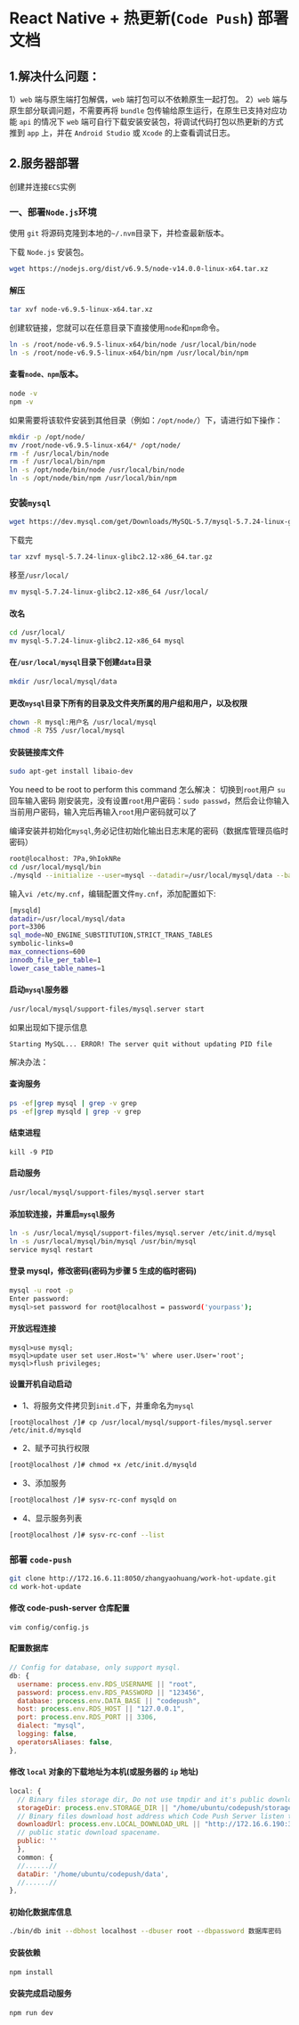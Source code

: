 # React Native + 热更新(`Code Push`) 部署文档

## 1.解决什么问题：

1）`web` 端与原生端打包解偶，`web` 端打包可以不依赖原生一起打包。
2）`web` 端与原生部分联调问题，不需要再将 `bundle` 包传输给原生运行，在原生已支持对应功能 `api` 的情况下 `web` 端可自行下载安装安装包，将调试代码打包以热更新的方式推到 `app` 上，并在 `Android Studio` 或 `Xcode` 的上查看调试日志。

## 2.服务器部署

创建并连接`ECS`实例

### 一、部署`Node.js`环境

使用 `git` 将源码克隆到本地的`~/.nvm`目录下，并检查最新版本。

下载 `Node.js` 安装包。

```bash
wget https://nodejs.org/dist/v6.9.5/node-v14.0.0-linux-x64.tar.xz
```

#### 解压

```bash
tar xvf node-v6.9.5-linux-x64.tar.xz
```

创建软链接，您就可以在任意目录下直接使用`node`和`npm`命令。

```bash
ln -s /root/node-v6.9.5-linux-x64/bin/node /usr/local/bin/node
ln -s /root/node-v6.9.5-linux-x64/bin/npm /usr/local/bin/npm
```

#### 查看`node、npm`版本。

```bash
node -v
npm -v
```

如果需要将该软件安装到其他目录（例如：`/opt/node/`）下，请进行如下操作：

```bash
mkdir -p /opt/node/
mv /root/node-v6.9.5-linux-x64/* /opt/node/
rm -f /usr/local/bin/node
rm -f /usr/local/bin/npm
ln -s /opt/node/bin/node /usr/local/bin/node
ln -s /opt/node/bin/npm /usr/local/bin/npm
```

### 安装`mysql`

```bash
wget https://dev.mysql.com/get/Downloads/MySQL-5.7/mysql-5.7.24-linux-glibc2.12-x86_64.tar.gz
```

下载完

```bash
tar xzvf mysql-5.7.24-linux-glibc2.12-x86_64.tar.gz
```

移至`/usr/local/`

```bash
mv mysql-5.7.24-linux-glibc2.12-x86_64 /usr/local/
```

#### 改名

```bash
cd /usr/local/
mv mysql-5.7.24-linux-glibc2.12-x86_64 mysql
```

#### 在`/usr/local/mysql`目录下创建`data`目录

```bash
mkdir /usr/local/mysql/data
```

#### 更改`mysql`目录下所有的目录及文件夹所属的用户组和用户，以及权限

```bash
chown -R mysql:用户名 /usr/local/mysql
chmod -R 755 /usr/local/mysql
```

#### 安装链接库文件

```bash
sudo apt-get install libaio-dev
```

You need to be root to perform this command 怎么解决：
切换到`root`用户
`su`回车输入密码
刚安装完，没有设置`root`用户密码：`sudo passwd`，然后会让你输入当前用户密码，输入完后再输入`root`用户密码就可以了

编译安装并初始化`mysql`,务必记住初始化输出日志末尾的密码（数据库管理员临时密码）

```bash
root@localhost: 7Pa,9hIokNRe
cd /usr/local/mysql/bin
./mysqld --initialize --user=mysql --datadir=/usr/local/mysql/data --basedir=/usr/local/mysql
```

输入`vi /etc/my.cnf`，编辑配置文件`my.cnf`，添加配置如下:

```bash
[mysqld]
datadir=/usr/local/mysql/data
port=3306
sql_mode=NO_ENGINE_SUBSTITUTION,STRICT_TRANS_TABLES
symbolic-links=0
max_connections=600
innodb_file_per_table=1
lower_case_table_names=1
```

#### 启动`mysql`服务器

```bash
/usr/local/mysql/support-files/mysql.server start
```

如果出现如下提示信息

```
Starting MySQL... ERROR! The server quit without updating PID file
```

解决办法：

#### 查询服务

```bash
ps -ef|grep mysql | grep -v grep
ps -ef|grep mysqld | grep -v grep
```

#### 结束进程

```
kill -9 PID
```

#### 启动服务

```bash
/usr/local/mysql/support-files/mysql.server start
```

#### 添加软连接，并重启`mysql`服务

```bash
ln -s /usr/local/mysql/support-files/mysql.server /etc/init.d/mysql
ln -s /usr/local/mysql/bin/mysql /usr/bin/mysql
service mysql restart
```

#### 登录 mysql，修改密码(密码为步骤 5 生成的临时密码)

```bash
mysql -u root -p
Enter password:
mysql>set password for root@localhost = password('yourpass');
```

#### 开放远程连接

```
mysql>use mysql;
msyql>update user set user.Host='%' where user.User='root';
mysql>flush privileges;
```

#### 设置开机自动启动

-   1、将服务文件拷贝到`init.d`下，并重命名为`mysql`

```
[root@localhost /]# cp /usr/local/mysql/support-files/mysql.server /etc/init.d/mysqld
```

-   2、赋予可执行权限

```bash
[root@localhost /]# chmod +x /etc/init.d/mysqld
```

-   3、添加服务

```bash
[root@localhost /]# sysv-rc-conf mysqld on
```

-   4、显示服务列表

```bash
[root@localhost /]# sysv-rc-conf --list
```

### 部署 `code-push`

```bash
git clone http://172.16.6.11:8050/zhangyaohuang/work-hot-update.git
cd work-hot-update
```

#### 修改 code-push-server 仓库配置

```
vim config/config.js
```

#### 配置数据库

```js
// Config for database, only support mysql.
db: {
  username: process.env.RDS_USERNAME || "root",
  password: process.env.RDS_PASSWORD || "123456",
  database: process.env.DATA_BASE || "codepush",
  host: process.env.RDS_HOST || "127.0.0.1",
  port: process.env.RDS_PORT || 3306,
  dialect: "mysql",
  logging: false,
  operatorsAliases: false,
},
```

#### 修改 `local` 对象的下载地址为本机(或服务器的 `ip` 地址)

```js
local: {
  // Binary files storage dir, Do not use tmpdir and it's public download dir.
  storageDir: process.env.STORAGE_DIR || "/home/ubuntu/codepush/storage",
  // Binary files download host address which Code Push Server listen to. the files storage in storageDir.
  downloadUrl: process.env.LOCAL_DOWNLOAD_URL || "http://172.16.6.190:3000",
  // public static download spacename.
  public: ''
  },
  common: {
  //......//
  dataDir: '/home/ubuntu/codepush/data',
  //......//
},
```

#### 初始化数据库信息

```bash
./bin/db init --dbhost localhost --dbuser root --dbpassword 数据库密码
```

#### 安装依赖

```bash
npm install
```

#### 安装完成启动服务

```bash
npm run dev
```
